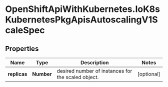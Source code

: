 # OpenShiftApiWithKubernetes.IoK8sKubernetesPkgApisAutoscalingV1ScaleSpec

## Properties
Name | Type | Description | Notes
------------ | ------------- | ------------- | -------------
**replicas** | **Number** | desired number of instances for the scaled object. | [optional] 


